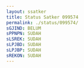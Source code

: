 ```yaml
---
layout: ssatker
title: Status Satker 099574
permalink: ./status/099574/
sGJIND: BELUM 
sPPNPN: SUDAH 
sLSREK: SUDAH 
sLPJBD: SUDAH 
sLPJBP: SUDAH 
sREKON: SUDAH 
---
```

